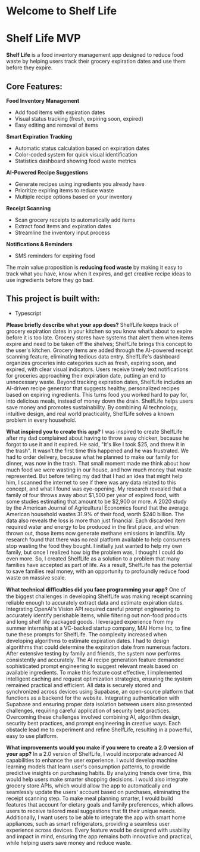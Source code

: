 # Welcome to Shelf Life

# Shelf Life MVP
**Shelf Life** is a food inventory management app designed to reduce food waste by helping users track their grocery expiration dates and use them before they expire.

## Core Features:

**Food Inventory Management**
- Add food items with expiration dates
- Visual status tracking (fresh, expiring soon, expired)
- Easy editing and removal of items

**Smart Expiration Tracking**
- Automatic status calculation based on expiration dates
- Color-coded system for quick visual identification
- Statistics dashboard showing food waste metrics

**AI-Powered Recipe Suggestions**
- Generate recipes using ingredients you already have
- Prioritize expiring items to reduce waste
- Multiple recipe options based on your inventory

**Receipt Scanning**
- Scan grocery receipts to automatically add items
- Extract food items and expiration dates
- Streamline the inventory input process

**Notifications & Reminders**
- SMS reminders for expiring food

The main value proposition is **reducing food waste** by making it easy to track what you have, know when it expires, and get creative recipe ideas to use ingredients before they go bad.

## This project is built with:

- Typescript

**Please briefly describe what your app does?**
ShelfLife keeps track of grocery expiration dates in your kitchen so you know what’s about to expire before it is too late. Grocery stores have systems that alert them when items expire and need to be taken off the shelves; ShelfLife brings this concept to the user's kitchen. Grocery items are added through the AI-powered receipt scanning feature, eliminating tedious data entry. ShelfLife's dashboard organizes groceries into categories such as fresh, expiring soon, and expired, with clear visual indicators. Users receive timely text notifications for groceries approaching their expiration date, putting an end to unnecessary waste. Beyond tracking expiration dates, ShelfLife includes an AI-driven recipe generator that suggests healthy, personalized recipes based on expiring ingredients. This turns food you worked hard to pay for, into delicious meals, instead of money down the drain. ShelfLife helps users save money and promotes sustainability. By combining AI technology, intuitive design, and real world practicality, ShelfLife solves a known problem in every household.

**What inspired you to create this app?**
I was inspired to create ShelfLife after my dad complained about having to throw away chicken, because he forgot to use it and it expired. He said, "It's like I took $25, and threw it in the trash". It wasn’t the first time this happened and he was frustrated. We had to order delivery, because what he planned to make our family for dinner, was now in the trash. That small moment made me think about how much food we were wasting in our house, and how much money that waste represented. But before telling my dad that I had an idea that might help him, I scanned the internet to see if there was any data related to this concept, and what I found was eye-opening. My research revealed that a family of four throws away about $1,500 per year of expired food, with some studies estimating that amount to be $2,900 or more. A 2020 study by the American Journal of Agricultural Economics found that the average American household wastes 31.9% of their food, worth $240 billion. The data also reveals the loss is more than just financial. Each discarded item required water and energy to be produced in the first place, and when thrown out, those items now generate methane emissions in landfills. My research found that there was no real platform available to help consumers stop wasting the food they bought. I initially just wanted to help my own family, but once I realized how big the problem was, I thought I could do even more. So, I created ShelfLife as a solution to a problem that many families have accepted as part of life. As a result, ShelfLife has the potential to save families real money, with an opportunity to profoundly reduce food waste on massive scale.

**What technical diﬃculties did you face programming your app?**
One of the biggest challenges in developing ShelfLife was making receipt scanning reliable enough to accurately extract data and estimate expiration dates. Integrating OpenAI's Vision API required careful prompt engineering to accurately identify perishable items, while filtering out non-food products and long shelf life packaged goods. I leveraged experience from my summer internship at a VC-backed startup company, MAI Home Inc, to fine tune these prompts for ShelfLife. The complexity increased when developing algorithms to estimate expiration dates. I had to design algorithms that could determine the expiration date from numerous factors. After extensive testing by family and friends, the system now performs consistently and accurately. The AI recipe generation feature demanded sophisticated prompt engineering to suggest relevant meals based on available ingredients. To make this feature cost effective, I implemented intelligent caching and request optimization strategies, ensuring the system remained practical and efficient. All data is securely stored and synchronized across devices using Supabase, an open-source platform that functions as a backend for the website. Integrating authentication with Supabase and ensuring proper data isolation between users also presented challenges, requiring careful application of security best practices. Overcoming these challenges involved combining AI, algorithm design, security best practices, and prompt engineering in creative ways. Each obstacle lead me to experiment and refine ShelfLife, resulting in a powerful, easy to use platform.

**What improvements would you make if you were to create a 2.0 version of your app?**
In a 2.0 version of ShelfLife, I would incorporate advanced AI capabilities to enhance the user experience. I would develop machine learning models that learn user's consumption patterns, to provide predictive insights on purchasing habits. By analyzing trends over time, this would help users make smarter shopping decisions. I would also integrate grocery store APIs, which would allow the app to automatically and seamlessly update the users' account based on purchases, eliminating the receipt scanning step. To make meal planning smarter, I would build features that account for dietary goals and family preferences, which allows users to receive tailored meal suggestions that fit their unique needs. Additionally, I want users to be able to integrate the app with smart home appliances, such as smart refrigerators, providing a seamless user experience across devices. Every feature would be designed with usability and impact in mind, ensuring the app remains both innovative and practical, while helping users save money and reduce waste.

